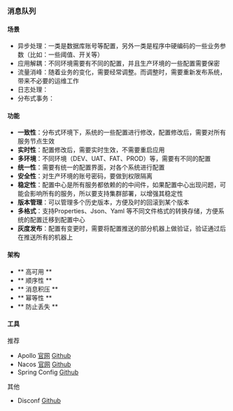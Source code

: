 ### 消息队列
#### 场景
- 异步处理：一类是数据库账号等配置，另外一类是程序中硬编码的一些业务参数（比如：一些阈值、开关等）
- 应用解耦：不同环境需要有不同的配置，并且生产环境的一些配置需要保密
- 流量消峰：随着业务的变化，需要经常调整。而调整时，需要重新发布系统，带来不必要的运维工作
- 日志处理：
- 分布式事务： 



#### 功能
- **一致性**：分布式环境下，系统的一些配置进行修改，配置修改后，需要对所有服务节点生效
- **实时性**：配置修改后，需要实时生效，不需要重启应用
- **多环境**：不同环境（DEV、UAT、FAT、PROD）等，需要有不同的配置
- **统一性**：需要有统一的配置界面，对各个系统进行配置
- **安全性**：对生产环境的账号密码，要做到权限隔离
- **稳定性**：配置中心是所有服务都依赖的的中间件，如果配置中心出现问题，可能会影响所有的服务，所以要支持集群部署，以增强其稳定性
- **版本管理**：可以管理多个历史版本，方便及时的回滚到某个版本
- **多格式**：支持Properties、Json、Yaml 等不同文件格式的转换存储，方便系统的配置迁移到配置中心
- **灰度发布**：配置有变更时，需要将配置推送的部分机器上做验证，验证通过后在推送所有的机器上

#### 架构
- ** 高可用 **   
- ** 顺序性 ** 
- ** 消息积压 ** 
- ** 幂等性 ** 
- ** 防止丢失 ** 
#### 工具
推荐
- Apollo    [官网](https://www.apolloconfig.com/)  [Github](https://github.com/apolloconfig/apollo)  
- Nacos     [官网](https://nacos.io/)  [Github](https://github.com/alibaba/nacos)
- Spring Config [Github](https://github.com/spring-cloud/spring-cloud-config)

其他
- Disconf  [Github](https://github.com/knightliao/disconf)
